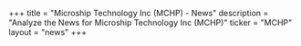 +++
title = "Microship Technology Inc (MCHP) - News"
description = "Analyze the News for Microship Technology Inc (MCHP)"
ticker = "MCHP"
layout = "news"
+++

